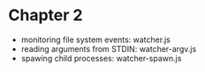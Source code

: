 # Chapter 2

* monitoring file system events: watcher.js
* reading arguments from STDIN: watcher-argv.js
* spawing child processes: watcher-spawn.js

